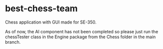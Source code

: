 # best-chess-team
Chess application with GUI made for SE-350.

As of now, the AI component has not been completed so please just run the chessTester class in the Engine package from the Chess folder in the main branch. 
